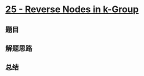 # [25 - Reverse Nodes in k-Group](https://leetcode.com/problems/reverse-nodes-in-k-group/)

## 题目


## 解题思路


## 总结


